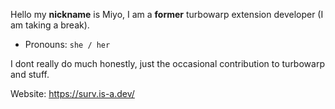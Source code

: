 Hello my **nickname** is Miyo, I am a **former** turbowarp extension developer (I am taking a break).
- Pronouns: `she / her`

I dont really do much honestly, just the occasional contribution to turbowarp and stuff.

Website: https://surv.is-a.dev/
